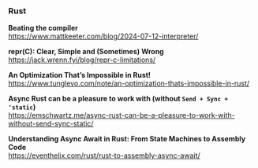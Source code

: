 ### Rust

**Beating the compiler**  
https://www.mattkeeter.com/blog/2024-07-12-interpreter/

**repr(C): Clear, Simple and (Sometimes) Wrong**  
https://jack.wrenn.fyi/blog/repr-c-limitations/

**An Optimization That’s Impossible in Rust!**  
https://www.tunglevo.com/note/an-optimization-thats-impossible-in-rust/

**Async Rust can be a pleasure to work with (without `Send + Sync + 'static`)**  
https://emschwartz.me/async-rust-can-be-a-pleasure-to-work-with-without-send-sync-static/

**Understanding Async Await in Rust: From State Machines to Assembly Code**  
https://eventhelix.com/rust/rust-to-assembly-async-await/
